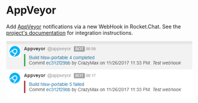 # AppVeyor

Add [AppVeyor](https://www.appveyor.com) notifications via a new WebHook in Rocket.Chat. See the [project's documentation](https://github.com/crazy-max/rocketchat-appveyor) for integration instructions.

![AppVeyor Intergration](../../../../../.gitbook/assets/appveyor.png)


